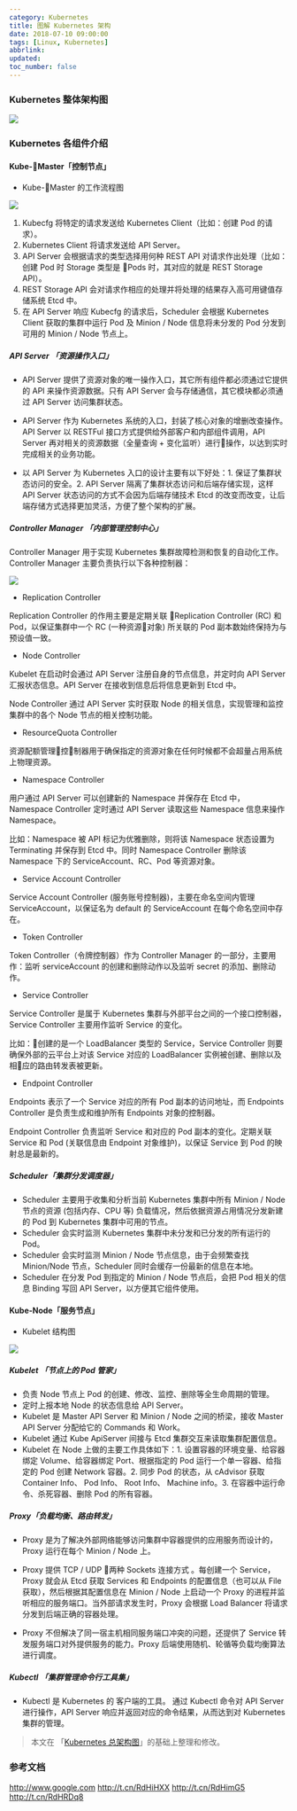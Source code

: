 ```yaml
---
category: Kubernetes
title: 图解 Kubernetes 架构
date: 2018-07-10 09:00:00
tags: [Linux, Kubernetes]
abbrlink:
updated:
toc_number: false
---
```


###  Kubernetes 整体架构图

![](https://www.hi-linux.com/img/linux/k8s-arch1.png)

<!-- more -->

### Kubernetes 各组件介绍

#### Kube-Master「控制节点」

- Kube-Master 的工作流程图

![](https://www.hi-linux.com/img/linux/k8s-arch2.png)

1. Kubecfg 将特定的请求发送给 Kubernetes Client（比如：创建 Pod 的请求）。
2. Kubernetes Client 将请求发送给 API Server。
3. API Server 会根据请求的类型选择用何种 REST API 对请求作出处理（比如：创建 Pod 时 Storage 类型是 Pods 时，其对应的就是 REST Storage API）。
4. REST Storage API 会对请求作相应的处理并将处理的结果存入高可用键值存储系统 Etcd 中。
5. 在 API Server 响应 Kubecfg 的请求后，Scheduler 会根据 Kubernetes Client 获取的集群中运行 Pod 及 Minion / Node 信息将未分发的 Pod 分发到可用的 Minion / Node 节点上。

##### API Server 「资源操作入口」

- API Server 提供了资源对象的唯一操作入口，其它所有组件都必须通过它提供的 API 来操作资源数据。只有 API Server 会与存储通信，其它模块都必须通过 API Server 访问集群状态。

- API Server 作为 Kubernetes 系统的入口，封装了核心对象的增删改查操作。API Server 以 RESTFul 接口方式提供给外部客户和内部组件调用，API Server 再对相关的资源数据（全量查询 + 变化监听）进行操作，以达到实时完成相关的业务功能。

- 以 API Server 为 Kubernetes 入口的设计主要有以下好处：1. 保证了集群状态访问的安全。2. API Server 隔离了集群状态访问和后端存储实现，这样 API Server 状态访问的方式不会因为后端存储技术 Etcd 的改变而改变，让后端存储方式选择更加灵活，方便了整个架构的扩展。

#####  Controller Manager 「内部管理控制中心」

Controller Manager 用于实现 Kubernetes 集群故障检测和恢复的自动化工作。Controller Manager 主要负责执行以下各种控制器：

![](https://www.hi-linux.com/img/linux/k8s-arch3.png)

- Replication Controller

Replication Controller 的作用主要是定期关联 Replication Controller (RC) 和 Pod，以保证集群中一个 RC (一种资源对象) 所关联的 Pod 副本数始终保持为与预设值一致。

- Node Controller

Kubelet 在启动时会通过 API Server 注册自身的节点信息，并定时向 API Server 汇报状态信息。API Server 在接收到信息后将信息更新到 Etcd 中。

Node Controller 通过 API Server 实时获取 Node 的相关信息，实现管理和监控集群中的各个 Node 节点的相关控制功能。

- ResourceQuota Controller

资源配额管理控制器用于确保指定的资源对象在任何时候都不会超量占用系统上物理资源。

- Namespace Controller

用户通过 API Server 可以创建新的 Namespace 并保存在 Etcd 中，Namespace Controller 定时通过 API Server 读取这些 Namespace 信息来操作 Namespace。

比如：Namespace 被 API 标记为优雅删除，则将该 Namespace 状态设置为 Terminating 并保存到 Etcd 中。同时 Namespace Controller 删除该 Namespace 下的 ServiceAccount、RC、Pod 等资源对象。

- Service Account Controller

Service Account Controller (服务账号控制器)，主要在命名空间内管理 ServiceAccount，以保证名为 default 的 ServiceAccount 在每个命名空间中存在。

- Token Controller

Token Controller（令牌控制器）作为 Controller Manager 的一部分，主要用作：监听 serviceAccount 的创建和删除动作以及监听 secret 的添加、删除动作。

- Service Controller

Service Controller 是属于 Kubernetes 集群与外部平台之间的一个接口控制器，Service Controller 主要用作监听 Service 的变化。

比如：创建的是一个 LoadBalancer 类型的 Service，Service Controller 则要确保外部的云平台上对该 Service 对应的 LoadBalancer 实例被创建、删除以及相应的路由转发表被更新。

- Endpoint Controller

Endpoints 表示了一个 Service 对应的所有 Pod 副本的访问地址，而 Endpoints Controller 是负责生成和维护所有 Endpoints 对象的控制器。

Endpoint Controller 负责监听 Service 和对应的 Pod 副本的变化。定期关联 Service 和 Pod (关联信息由 Endpoint 对象维护)，以保证 Service 到 Pod 的映射总是最新的。

##### Scheduler「集群分发调度器」

- Scheduler 主要用于收集和分析当前 Kubernetes 集群中所有 Minion / Node 节点的资源 (包括内存、CPU 等) 负载情况，然后依据资源占用情况分发新建的 Pod 到 Kubernetes 集群中可用的节点。
- Scheduler 会实时监测 Kubernetes 集群中未分发和已分发的所有运行的 Pod。
- Scheduler 会实时监测 Minion / Node 节点信息，由于会频繁查找 Minion/Node 节点，Scheduler 同时会缓存一份最新的信息在本地。
- Scheduler 在分发 Pod 到指定的 Minion / Node 节点后，会把 Pod 相关的信息 Binding 写回 API Server，以方便其它组件使用。

#### Kube-Node「服务节点」

- Kubelet 结构图

![](https://www.hi-linux.com/img/linux/k8s-arch4.png)

##### Kubelet 「节点上的 Pod 管家」

- 负责 Node 节点上 Pod 的创建、修改、监控、删除等全生命周期的管理。
- 定时上报本地 Node 的状态信息给 API Server。
- Kubelet 是 Master API Server 和 Minion / Node 之间的桥梁，接收 Master API Server 分配给它的 Commands 和 Work。
- Kubelet 通过 Kube ApiServer 间接与 Etcd 集群交互来读取集群配置信息。
- Kubelet 在 Node 上做的主要工作具体如下：1. 设置容器的环境变量、给容器绑定 Volume、给容器绑定 Port、根据指定的 Pod 运行一个单一容器、给指定的 Pod 创建 Network 容器。2. 同步 Pod 的状态，从 cAdvisor 获取 Container Info、 Pod Info、 Root Info、 Machine info。3. 在容器中运行命令、杀死容器、删除 Pod 的所有容器。

##### Proxy「负载均衡、路由转发」

- Proxy 是为了解决外部网络能够访问集群中容器提供的应用服务而设计的，Proxy 运行在每个 Minion / Node 上。

- Proxy 提供 TCP / UDP 两种 Sockets 连接方式 。每创建一个 Service，Proxy 就会从 Etcd 获取 Services 和 Endpoints 的配置信息（也可以从 File 获取），然后根据其配置信息在 Minion / Node 上启动一个 Proxy 的进程并监听相应的服务端口。当外部请求发生时，Proxy 会根据 Load Balancer 将请求分发到后端正确的容器处理。

- Proxy 不但解决了同一宿主机相同服务端口冲突的问题，还提供了 Service 转发服务端口对外提供服务的能力。Proxy 后端使用随机、轮循等负载均衡算法进行调度。

##### Kubectl 「集群管理命令行工具集」

- Kubectl 是 Kubernetes 的 客户端的工具。 通过 Kubectl 命令对 API Server 进行操作，API Server 响应并返回对应的命令结果，从而达到对 Kubernetes 集群的管理。

> 本文在 「[Kubernetes 总架构图](http://www.huweihuang.com/article/kubernetes/kubernetes-architecture/)」的基础上整理和修改。

### 参考文档

http://www.google.com
http://t.cn/RdHiHXX
http://t.cn/RdHimG5
http://t.cn/RdHRDq8